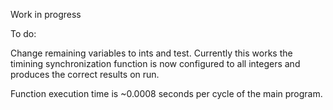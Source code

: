 Work in progress

To do:

Change remaining variables to ints and test. Currently this works the timining synchronization function is now configured to all integers and produces the correct results on run. 

Function execution time is ~0.0008 seconds per cycle of the main program.